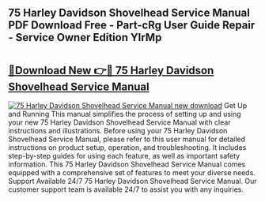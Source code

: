 ## 75 Harley Davidson Shovelhead Service Manual PDF Download Free - Part-cRg User Guide Repair - Service Owner Edition YIrMp

# <h2><a href="http://bc57672.oget.top/?id=75+Harley+Davidson+Shovelhead+Service+Manual">🔗Download New 👉🔴 75 Harley Davidson Shovelhead Service Manual</a></h2>

[![75 Harley Davidson Shovelhead Service Manual new download](https://i.imgur.com/5g1atiW.png)](http://bc57672.oget.top/?id=75+Harley+Davidson+Shovelhead+Service+Manual)
Get Up and Running This manual simplifies the process of setting up and using your new 75 Harley Davidson Shovelhead Service Manual with clear instructions and illustrations. Before using your 75 Harley Davidson Shovelhead Service Manual, please refer to this user manual for detailed instructions on product setup, operation, and troubleshooting. It includes step-by-step guides for using each feature, as well as important safety information. This 75 Harley Davidson Shovelhead Service Manual comes equipped with a comprehensive set of features to meet your diverse needs. Support Available 24/7 75 Harley Davidson Shovelhead Service Manual. Our customer support team is available 24/7 to assist you with any inquiries.
